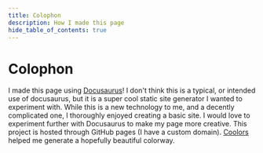 ```yaml
---
title: Colophon
description: How I made this page
hide_table_of_contents: true
---
```


# Colophon

I made this page using [Docusaurus](https://docusaurus.io/)! I don't think this is a typical, or intended use of docusaurus, but
it is a super cool static site generator I wanted to experiment with. While this is a new technology to me, and a decently complicated one,
I thoroughly enjoyed creating a basic site. I would love to experiment further with Docusaurus to make my page more creative. This project is hosted through GitHub pages (I have a custom domain). [Coolors](https://coolors.co/) helped me generate a hopefully beautiful colorway. 